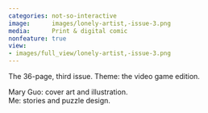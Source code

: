```yaml
---
categories: not-so-interactive
image:      images/lonely-artist,-issue-3.png
media:      Print & digital comic
nonfeature: true
view:
- images/full_view/lonely-artist,-issue-3.png
---
```

The 36-page, third issue. Theme: the video game edition.

Mary Guo: cover art and illustration.  
Me: stories and puzzle design.
